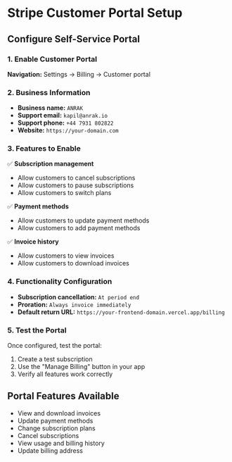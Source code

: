 # Stripe Customer Portal Setup

## Configure Self-Service Portal

### 1. Enable Customer Portal
**Navigation:** Settings → Billing → Customer portal

### 2. Business Information
- **Business name:** `ANRAK`
- **Support email:** `kapil@anrak.io`
- **Support phone:** `+44 7931 802822`
- **Website:** `https://your-domain.com`

### 3. Features to Enable
✅ **Subscription management**
- Allow customers to cancel subscriptions
- Allow customers to pause subscriptions
- Allow customers to switch plans

✅ **Payment methods**
- Allow customers to update payment methods
- Allow customers to add payment methods

✅ **Invoice history**
- Allow customers to view invoices
- Allow customers to download invoices

### 4. Functionality Configuration
- **Subscription cancellation:** `At period end`
- **Proration:** `Always invoice immediately`
- **Default return URL:** `https://your-frontend-domain.vercel.app/billing`

### 5. Test the Portal
Once configured, test the portal:
1. Create a test subscription
2. Use the "Manage Billing" button in your app
3. Verify all features work correctly

## Portal Features Available
- View and download invoices
- Update payment methods
- Change subscription plans
- Cancel subscriptions
- View usage and billing history
- Update billing address